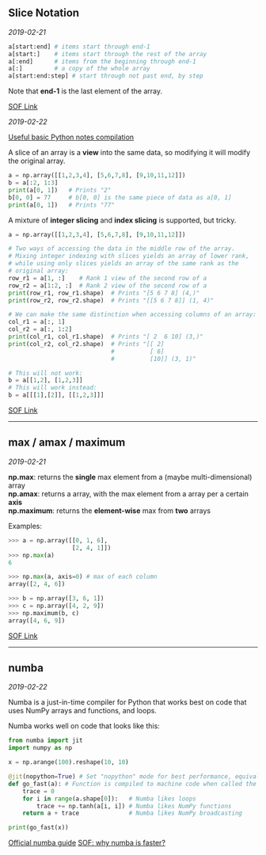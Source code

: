 ## Slice Notation

*2019-02-21*

```python
a[start:end] # items start through end-1
a[start:]    # items start through the rest of the array
a[:end]      # items from the beginning through end-1
a[:]         # a copy of the whole array
a[start:end:step] # start through not past end, by step
```

Note that **end-1** is the last element of the array.

[SOF Link](https://stackoverflow.com/questions/509211/understanding-slice-notation)

*2019-02-22*

[Useful basic Python notes compilation](http://cs231n.github.io/python-numpy-tutorial/)

A slice of an array is a **view** into the same data, so modifying it will modify the original array.
```python
a = np.array([[1,2,3,4], [5,6,7,8], [9,10,11,12]])
b = a[:2, 1:3]
print(a[0, 1])   # Prints "2"
b[0, 0] = 77     # b[0, 0] is the same piece of data as a[0, 1]
print(a[0, 1])   # Prints "77"
```

A mixture of **integer slicing** and **index slicing** is supported, but tricky.
```python
a = np.array([[1,2,3,4], [5,6,7,8], [9,10,11,12]])

# Two ways of accessing the data in the middle row of the array.
# Mixing integer indexing with slices yields an array of lower rank,
# while using only slices yields an array of the same rank as the
# original array:
row_r1 = a[1, :]    # Rank 1 view of the second row of a
row_r2 = a[1:2, :]  # Rank 2 view of the second row of a
print(row_r1, row_r1.shape)  # Prints "[5 6 7 8] (4,)"
print(row_r2, row_r2.shape)  # Prints "[[5 6 7 8]] (1, 4)"

# We can make the same distinction when accessing columns of an array:
col_r1 = a[:, 1]
col_r2 = a[:, 1:2]
print(col_r1, col_r1.shape)  # Prints "[ 2  6 10] (3,)"
print(col_r2, col_r2.shape)  # Prints "[[ 2]
                             #          [ 6]
                             #          [10]] (3, 1)"

# This will not work:
b = a[[1,2], [1,2,3]]
# This will work instead:
b = a[[[1],[2]], [[1,2,3]]]
```

[SOF Link](https://stackoverflow.com/questions/21349133/numpy-array-integer-indexing-in-more-than-one-dimension)

***

## max / amax / maximum

*2019-02-21*

**np.max**: returns the **single** max element from a (maybe multi-dimensional) array  
**np.amax**: returns a array, with the max element from a array per a certain **axis**  
**np.maximum**: returns the **element-wise** max from **two** arrays

Examples:
```python
>>> a = np.array([[0, 1, 6],
                  [2, 4, 1]])
>>> np.max(a)
6

>>> np.max(a, axis=0) # max of each column
array([2, 4, 6])

>>> b = np.array([3, 6, 1])
>>> c = np.array([4, 2, 9])
>>> np.maximum(b, c)
array([4, 6, 9])
```

[SOF Link](https://stackoverflow.com/questions/33569668/numpy-max-vs-amax-vs-maximum)

***

## numba

*2019-02-22*

Numba is a just-in-time compiler for Python that works best on code that uses NumPy arrays and functions, and loops.  

Numba works well on code that looks like this:  

```python
from numba import jit
import numpy as np

x = np.arange(100).reshape(10, 10)

@jit(nopython=True) # Set "nopython" mode for best performance, equivalent to @njit
def go_fast(a): # Function is compiled to machine code when called the first time
    trace = 0
    for i in range(a.shape[0]):   # Numba likes loops
        trace += np.tanh(a[i, i]) # Numba likes NumPy functions
    return a + trace              # Numba likes NumPy broadcasting

print(go_fast(x))
```

[Official numba guide](https://numba.pydata.org/numba-doc/latest/user/5minguide.html)
[SOF: why numba is faster?](https://stackoverflow.com/questions/25950943/why-is-numba-faster-than-numpy-here)
